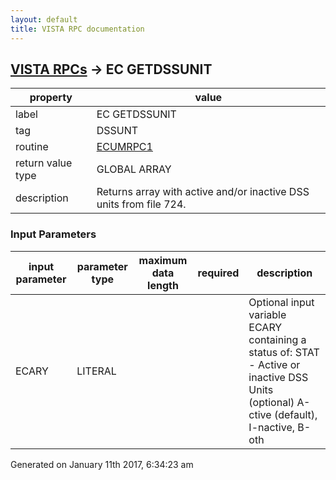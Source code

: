 ```yaml
---
layout: default
title: VISTA RPC documentation
---
```




## [VISTA RPCs](TableOfContent.md) &#8594; EC GETDSSUNIT 

 property | value 
--- | --- 
 label | EC GETDSSUNIT
 tag | DSSUNT
 routine | [ECUMRPC1](http://code.osehra.org/dox/Routine_ECUMRPC1_source.html)
 return value type | GLOBAL ARRAY
 description | Returns array with active and/or inactive DSS units from file 724.

### Input Parameters

| input parameter | parameter type | maximum data length | required | description | 
| --- | --- | --- | --- | --- | 
| ECARY | LITERAL |  |  | Optional input variable ECARY containing a status of:   STAT   - Active or inactive DSS Units (optional)            A-ctive (default), I-nactive, B-oth | 




Generated on January 11th 2017, 6:34:23 am